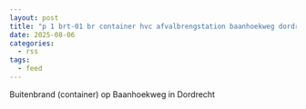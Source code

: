 ```yaml
---
layout: post
title: "p 1 brt-01 br container hvc afvalbrengstation baanhoekweg dordrecht 186631"
date: 2025-08-06
categories: 
  - rss
tags: 
  - feed
---
```


Buitenbrand (container) op Baanhoekweg in Dordrecht
